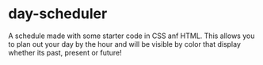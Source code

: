 # day-scheduler
A schedule made with some starter code in CSS anf HTML. This allows you to plan out your day by the hour and will be visible by color that display whether its past, present or future! 
